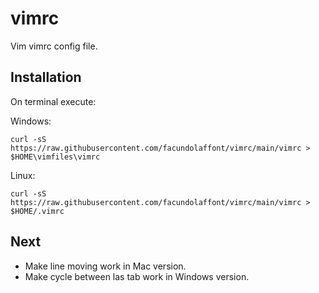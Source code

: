 # vimrc

Vim vimrc config file.

## Installation

On terminal execute:

Windows:
```
curl -sS https://raw.githubusercontent.com/facundolaffont/vimrc/main/vimrc > $HOME\vimfiles\vimrc
```
Linux:
```
curl -sS https://raw.githubusercontent.com/facundolaffont/vimrc/main/vimrc > $HOME/.vimrc
```
## Next
+ Make line moving work in Mac version.
+ Make cycle between las tab work in Windows version.